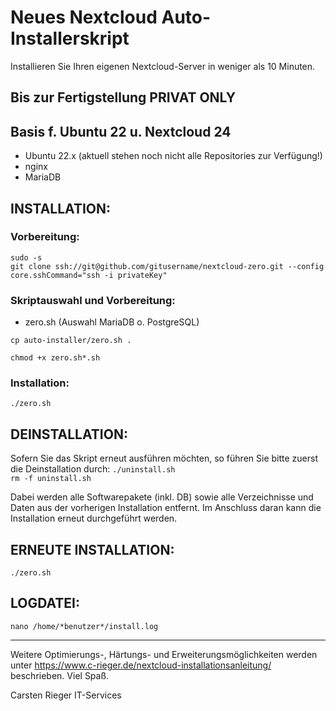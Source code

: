 # Neues Nextcloud Auto-Installerskript
Installieren Sie Ihren eigenen Nextcloud-Server in weniger als 10 Minuten.

<h2>Bis zur Fertigstellung PRIVAT ONLY</h2>
<h2>Basis f. Ubuntu 22 u. Nextcloud 24</h2>

* Ubuntu 22.x (aktuell stehen noch nicht alle Repositories zur Verfügung!)
* nginx
* MariaDB

<h2>INSTALLATION:</h2>

<h3>Vorbereitung:</h3>
<code>sudo -s</code><br>
<code>git clone ssh://git@github.com/gitusername/nextcloud-zero.git --config core.sshCommand="ssh -i privateKey"</code>

<h3>Skriptauswahl und Vorbereitung:</h3>

* zero.sh (Auswahl MariaDB o. PostgreSQL)

<code>cp auto-installer/zero.sh .</code><br>

<code>chmod +x zero.sh*.sh</code><br>

<h3>Installation:</h3>
<code>./zero.sh</code><br>

<h2>DEINSTALLATION:</h2>
Sofern Sie das Skript erneut ausführen möchten, so führen Sie bitte zuerst die Deinstallation durch:
<code>./uninstall.sh</code><br>
<code>rm -f uninstall.sh</code><br>

Dabei werden alle Softwarepakete (inkl. DB) sowie alle Verzeichnisse und Daten aus der vorherigen Installation entfernt.
Im Anschluss daran kann die Installation erneut durchgeführt werden.
 
<h2>ERNEUTE INSTALLATION:</h2>
<code>./zero.sh</code><br>

<h2>LOGDATEI:</h2>
<code>nano /home/*benutzer*/install.log</code><br>

-----------------------------------------------------------------------------------

Weitere Optimierungs-, Härtungs- und Erweiterungsmöglichkeiten werden unter
https://www.c-rieger.de/nextcloud-installationsanleitung/
beschrieben. Viel Spaß.

Carsten Rieger IT-Services
